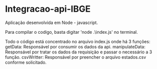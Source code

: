 # Integracao-api-IBGE

Aplicação desenvolvida em Node - javascript.

Para compilar o codigo, basta digitar 'node .\index.js' no terminal.

Todo o código está concentrado no arquivo index.js onde há 3 funções: 
    getData: Responsável por consumir os dados da api.
    manipulateData: Responsável por tratar os dados da requisição e passar o necessário a 3 função.
    csvWritter: Responsável por preencher o arquivo estados.csv conforme solicitado.
